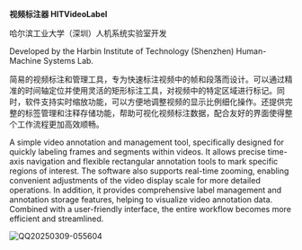 **视频标注器 HITVideoLabel**

哈尔滨工业大学（深圳）人机系统实验室开发

Developed by the Harbin Institute of Technology (Shenzhen) Human-Machine Systems Lab.

简易的视频标注和管理工具，专为快速标注视频中的帧和段落而设计。可以通过精准的时间轴定位并使用灵活的矩形标注工具，对视频中的特定区域进行标记。同时，软件支持实时缩放功能，可以方便地调整视频的显示比例细化操作。还提供完整的标签管理和注释存储功能，帮助可视化视频标注数据，配合友好的界面使得整个工作流程更加高效顺畅。

A simple video annotation and management tool, specifically designed for quickly labeling frames and segments within videos. It allows precise time-axis navigation and flexible rectangular annotation tools to mark specific regions of interest. The software also supports real-time zooming, enabling convenient adjustments of the video display scale for more detailed operations. In addition, it provides comprehensive label management and annotation storage features, helping to visualize video annotation data. Combined with a user-friendly interface, the entire workflow becomes more efficient and streamlined.

![QQ20250309-055604](https://github.com/user-attachments/assets/1db856c8-bee3-45c5-8491-47911907bc46)
